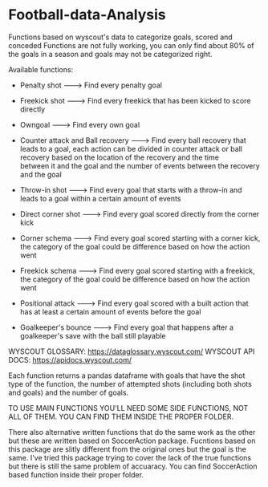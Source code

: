 # Football-data-Analysis
Functions based on wyscout's data to categorize goals, scored and conceded
Functions are not fully working, you can only find about 80% of the goals in a season and goals may not be categorized right.

Available functions:

- Penalty shot  ---> Find every penalty goal
  
- Freekick shot  ---> Find every freekick that has been kicked to score directly
  
- Owngoal  ---> Find every own goal
  
- Counter attack and Ball recovery  ---> Find every ball recovery that leads to a goal, each action can be divided in counter attack or ball recovery based on the location of the recovery and the time     
                                         between it and the goal and the number of events between the recovery and the goal

- Throw-in shot  ---> Find every goal that starts with a throw-in and leads to a goal within a certain amount of events
  
- Direct corner shot  ---> Find every goal scored directly from the corner kick
  
- Corner schema  ---> Find every goal scored starting with a corner kick, the category of the goal could be difference based on how the action went

- Freekick schema  ---> Find every goal scored starting with a freekick, the category of the goal could be difference based on how the action went
  
- Positional attack  ---> Find every goal scored with a built action that has at least a certain amount of events before the goal
  
- Goalkeeper's bounce  ---> Find every goal that happens after a goalkeeper's save with the ball still playable

WYSCOUT GLOSSARY: https://dataglossary.wyscout.com/
WYSCOUT API DOCS: https://apidocs.wyscout.com/

Each function returns a pandas dataframe with goals that have the shot type of the function, the number of attempted shots (including both shots and goals) and the number of goals.

TO USE MAIN FUNCTIONS YOU'LL NEED SOME SIDE FUNCTIONS, NOT ALL OF THEM. YOU CAN FIND THEM INSIDE THE PROPER FOLDER.

There also alternative written functions that do the same work as the other but these are written based on SoccerAction package. Fucntions based on this package are slitly different from the original ones but the goal is the same. I've tried this package trying to cover the lack of the true functions but there is still the same problem of accuaracy.
You can find SoccerAction based function inside their proper folder.
